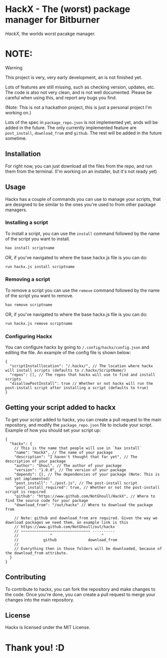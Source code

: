 # HackX - The (worst) package manager for Bitburner

*HackX*, the worlds worst pacakge manager.

# NOTE:
> [!WARNING]
> This project is very, very early development, an is not finished yet.

Lots of features are still missing, such as checking version, updates, etc. The code is also not very clean, and is not well documented. Please be careful when using this, and report any bugs you find.

(Note: This is not a hackathon project, this is just a personal project I'm working on.)

Lots of the spec in `package_repo.json` is not implemented yet, ands will be added in the future. The only currently implemented feature are `post_install`, `download_from` and `github`. The rest will be added in the future sometime.

## Installation

For right now, you can just download all the files from the repo, and run them from the terminal. (I'm working on an installer, but it's not ready yet)

## Usage

Hackx has a couple of commands you can use to manage your scripts, that are designed to be similar to the ones you're used to from other package managers.

### Installing a script

To install a script, you can use the `install` command followed by the name of the script you want to install.

```bash
hax install scriptname
```

OR, if you've navigated to where the base hackx.js file is you can do:

```bash
run hackx.js install scriptname
```

### Removing a script

To remove a script you can use the `remove` command followed by the name of the script you want to remove.

```bash
hax remove scriptname
```

OR, if you've navigated to where the base hackx.js file is you can do:

```bash
run hackx.js remove scriptname
```

### Configuring Hackx

You can configure hackx by going to `/.config/hackx/config.json` and editing the file. An example of the config file is shown below:

```jsonc
{
  "scriptInstalllocation": "/.hackx/", // The location where hackx will install scripts (defaults to /.hackx/ScriptName/)
  "repos": [], // The repos that hackx will use to find and install scripts
  "disallowPostInstall": true // Whether or not hackx will run the post-install script after installing a script (defaults to true)
}
```

## Getting your script added to hackx

To get your script added to hackx, you can create a pull request to the main repository, and modify the `package_repo.json` file to include your script. Example of how you should set your script up:

```jsonc
{
  "hackx": {
    // This is the name that people will use in `hax install`
    "name": "HackX", // The name of your package
    "description": "I haven't thought that far yet", // The description of your package
    "author": "Ghoul", // The author of your package
    "version": "1.0.0", // The version of your package
    "depends": {}, // The dependencies of your package (Note: This is not yet implemented)
    "post_install": "./post.js", // The post-install script
    "post_install_required": true, // Whether or not the post-install script is required
    "github": "https://www.github.com/NotGhoull/HackX", // Where to find the source code for your package
    "download_from": "/out/hackx" // Where to download the package from

    // Note: github and download_from are required. Given the way we download packages we need them, an example link is this
    // https://www.github.com/NotGhoull/out/hackx
    // ~~~~~~~~~~~~~~~~~~~~~~~~~~~~~~~ ----------
    //              ^                      ^
    //           github              download_from
    //
    // Everything then in those folders will be downloaded, because of the download_from attribute.
  }
}
```

## Contributing

To contribute to hackx, you can fork the repository and make changes to the code. Once you're done, you can create a pull request to merge your changes into the main repository.

## License

Hackx is licensed under the MIT License.

# Thank you! :D
